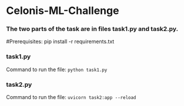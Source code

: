 # Celonis-ML-Challenge

### The two parts of the task are in files task1.py and task2.py.

#Prerequisites:
pip install -r requirements.txt

### task1.py

Command to run the file:
`python task1.py`

### task2.py

Command to run the file:
`uvicorn task2:app --reload`
